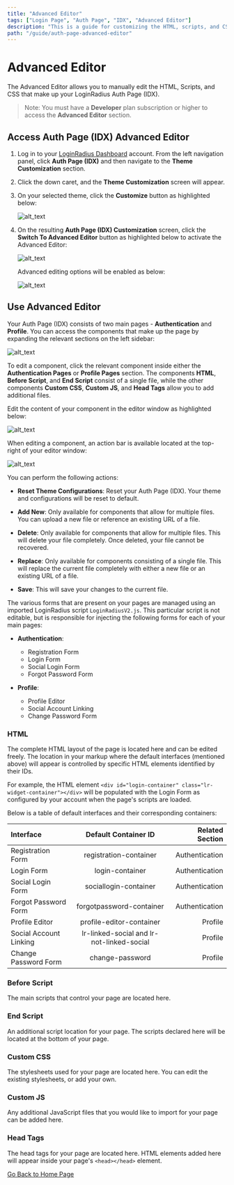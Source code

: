 ```yaml
---
title: "Advanced Editor"
tags: ["Login Page", "Auth Page", "IDX", "Advanced Editor"]
description: "This is a guide for customizing the HTML, scripts, and CSS of your Auth Page (IDX)."
path: "/guide/auth-page-advanced-editor"
---
```


# Advanced Editor

The Advanced Editor allows you to manually edit the HTML, Scripts, and CSS that make up your LoginRadius Auth Page (IDX).

> Note: You must have a **Developer** plan subscription or higher to access the **Advanced Editor** section.

## Access Auth Page (IDX) Advanced Editor

1. Log in to your [LoginRadius Dashboard](https://dashboard.loginradius.com/dashboard) account. From the left navigation panel, click **Auth Page (IDX)** and then navigate to the **Theme Customization** section.

2. Click the down caret, and the **Theme Customization** screen will appear.

3. On your selected theme, click the **Customize** button as highlighted below:

   ![alt_text](../../assets/blog-common/customize-theme-button.png "image_tooltip")


4. On the resulting **Auth Page (IDX) Customization** screen, click the **Switch To Advanced Editor** button as highlighted below to activate the Advanced Editor:

   ![alt_text](images/advanced-editor-button.png "image_tooltip")

   Advanced editing options will be enabled as below:

   ![alt_text](images/advanced-editor.png "image_tooltip")

## Use Advanced Editor

Your Auth Page (IDX) consists of two main pages - **Authentication** and **Profile**. You can access the components that make up the page by expanding the relevant sections on the left sidebar:

![alt_text](images/advanced-editor-components.png "image_tooltip")

To edit a component, click the relevant component inside either the **Authentication Pages** or **Profile Pages** section. The components **HTML**, **Before Script**, and **End Script** consist of a single file, while the other components **Custom CSS**, **Custom JS**, and **Head Tags** allow you to add additional files.

Edit the content of your component in the editor window as highlighted below:

![alt_text](images/advanced-editor-component-editor.png "image_tooltip")

When editing a component, an action bar is available located at the top-right of your editor window:

![alt_text](images/advanced-editor-component-actions.png "image_tooltip")

You can perform the following actions:

  * **Reset Theme Configurations**: Reset your Auth Page (IDX). Your theme and configurations will be reset to default.

  * **Add New**: Only available for components that allow for multiple files. You can upload a new file or reference an existing URL of a file.

  * **Delete**: Only available for components that allow for multiple files. This will delete your file completely. Once deleted, your file cannot be recovered.

  * **Replace**: Only available for components consisting of a single file. This will replace the current file completely with either a new file or an existing URL of a file.

  * **Save**: This will save your changes to the current file.

The various forms that are present on your pages are managed using an imported LoginRadius script `LoginRadiusV2.js`. This particular script is not editable, but is responsible for injecting the following forms for each of your main pages:

* **Authentication**:
  * Registration Form
  * Login Form
  * Social Login Form
  * Forgot Password Form

* **Profile**:
  * Profile Editor
  * Social Account Linking
  * Change Password Form

### HTML

The complete HTML layout of the page is located here and can be edited freely. The location in your markup where the default interfaces (mentioned above) will appear is controlled by specific HTML elements identified by their IDs.

For example, the HTML element `<div id="login-container" class="lr-widget-container"></div>` will be populated with the Login Form as configured by your account when the page's scripts are loaded.

Below is a table of default interfaces and their corresponding containers:

| Interface | Default Container ID | Related Section |
|:---|:---:|---:|
| Registration Form | registration-container | Authentication |
| Login Form | login-container | Authentication |
| Social Login Form | sociallogin-container | Authentication |
| Forgot Password Form | forgotpassword-container | Authentication |
| Profile Editor | profile-editor-container | Profile |
| Social Account Linking | lr-linked-social and lr-not-linked-social | Profile |
| Change Password Form | change-password | Profile |

### Before Script

The main scripts that control your page are located here.

### End Script

An additional script location for your page. The scripts declared here will be located at the bottom of your page.

### Custom CSS

The stylesheets used for your page are located here. You can edit the existing stylesheets, or add your own.

### Custom JS

Any additional JavaScript files that you would like to import for your page can be added here.

### Head Tags

The head tags for your page are located here. HTML elements added here will appear inside your page's `<head></head>` element.

[Go Back to Home Page](/)
